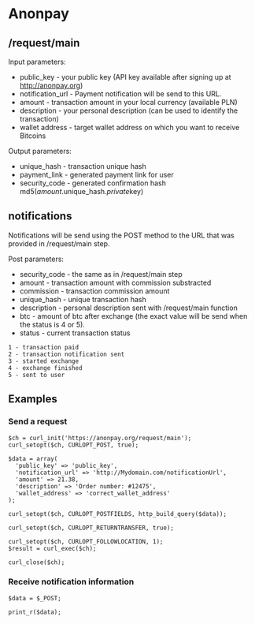 # Anonpay


## /request/main

Input parameters:


* public_key - your public key (API key available after signing up at http://anonpay.org)
* notification_url - Payment notification will be send to this URL.
* amount - transaction amount in your local currency (available PLN)
* description - your personal description (can be used to identify the transaction)
* wallet address - target wallet address on which you want to receive Bitcoins

Output parameters:

* unique_hash - transaction unique hash
* payment_link - generated payment link for user
* security_code - generated confirmation hash md5($amount.$unique_hash.$private$key)

## notifications

Notifications will be send using the POST method to the URL that was provided in /request/main step.

Post parameters: 
* security_code - the same as in /request/main step
* amount - transaction amount with commission substracted
* commission - transaction commission amount
* unique_hash - unique transaction hash
* description - personal description sent with /request/main function
* btc - amount of btc after exchange (the exact value will be send when the status is 4 or 5).
* status - current transaction status

```
1 - transaction paid
2 - transaction notification sent
3 - started exchange
4 - exchange finished
5 - sent to user
```

## Examples

### Send a request

```
$ch = curl_init('https://anonpay.org/request/main');
curl_setopt($ch, CURLOPT_POST, true);

$data = array(
  'public_key' => 'public_key',
  'notification_url' => 'http://Mydomain.com/notificationUrl',
  'amount' => 21.38,
  'description' => 'Order number: #12475',
  'wallet_address' => 'correct_wallet_address'
);

curl_setopt($ch, CURLOPT_POSTFIELDS, http_build_query($data));

curl_setopt($ch, CURLOPT_RETURNTRANSFER, true);

curl_setopt($ch, CURLOPT_FOLLOWLOCATION, 1);
$result = curl_exec($ch);

curl_close($ch);
```

### Receive notification information


```
$data = $_POST;

print_r($data);

```
